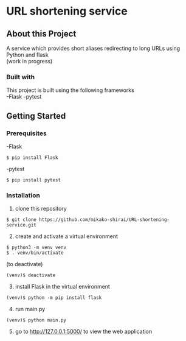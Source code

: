 # URL shortening service  

## About this Project  
A service which provides short aliases redirecting to long URLs using Python and flask  
(work in progress)  

### Built with  
This project is built using the following frameworks  
-Flask
-pytest  

## Getting Started  
### Prerequisites  
-Flask  
```
$ pip install Flask
```  
-pytest  
```
$ pip install pytest
```  
  
### Installation  
1. clone this repository  
```
$ git clone https://github.com/mikako-shirai/URL-shortening-service.git
```  
2. create and activate a virtual environment  
```
$ python3 -m venv venv
$ . venv/bin/activate
```  
(to deactivate)  
```
(venv)$ deactivate
```  
3. install Flask in the virtual environment  
```
(venv)$ python -m pip install flask
```  
4. run main.py  
```
(venv)$ python main.py
```  
5. go to http://127.0.0.1:5000/ to view the web application  
